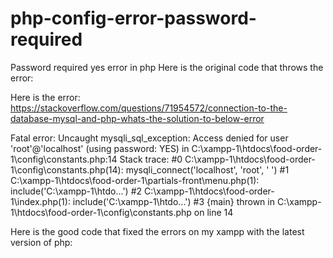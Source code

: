 # php-config-error-password-required
Password required yes error in php
Here is the original code that throws the error:
<?php 
    //Start Session
    session_start();
    ob_start();	


    //Create Constants to Store Non Repeating Values
    define('SITEURL', 'http://localhost:8081/food-order-1/');
    define('LOCALHOST', 'localhost');
    define('DB_USERNAME', 'root');
    define('DB_PASSWORD', ' ');
    define('DB_NAME', 'food');
    
    $conn = mysqli_connect(LOCALHOST, DB_USERNAME, ' ') or die(mysqli_error()); //Database Connection
    $db_select = mysqli_select_db($conn, DB_NAME) or die(mysqli_error()); //SElecting Database


?>
Here is the error:
https://stackoverflow.com/questions/71954572/connection-to-the-database-mysql-and-php-whats-the-solution-to-below-error

Fatal error: Uncaught mysqli_sql_exception: Access denied for user 'root'@'localhost' (using password: YES) in C:\xampp-1\htdocs\food-order-1\config\constants.php:14 Stack trace: #0 C:\xampp-1\htdocs\food-order-1\config\constants.php(14): mysqli_connect('localhost', 'root', ' ') #1 C:\xampp-1\htdocs\food-order-1\partials-front\menu.php(1): include('C:\\xampp-1\\htdo...') #2 C:\xampp-1\htdocs\food-order-1\index.php(1): include('C:\\xampp-1\\htdo...') #3 {main} thrown in C:\xampp-1\htdocs\food-order-1\config\constants.php on line 14

Here is the good code that fixed the errors on my xampp with the latest version of php:
<?php 
 //Create Constants to Store Non Repeating Values
    define('SITEURL', 'http://localhost/food-order-1/');
    define('LOCALHOST', 'localhost');
    define('DB_USERNAME', 'root');
    define('DB_PASSWORD', ' ');
    define('DB_NAME', 'food');

$conn= new mysqli('localhost','root','','food')or die("Could not connect to mysql".mysqli_error($con));
if(mysqli_connect_errno()) 
{
	echo "Failed to connect: " . mysqli_connect_errno();
}

?>
